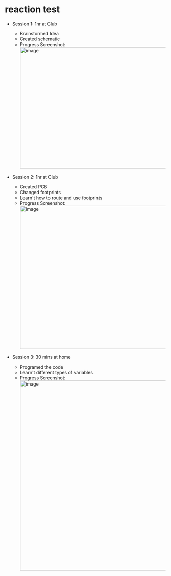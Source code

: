 # reaction test

- Session 1: 1hr at Club
    - Brainstormed Idea
    - Created schematic
    - Progress Screenshot:
      <img width="809" height="380" alt="image" src="https://github.com/user-attachments/assets/ca13ffa8-cb98-499d-8d8e-9cdb89241a9a" />

- Session 2: 1hr at Club
    - Created PCB
    - Changed footprints
    - Learn't how to route and use footprints
    - Progress Screenshot:
      <img width="676" height="447" alt="image" src="https://github.com/user-attachments/assets/7b5a057a-2a4d-4073-a524-e6e86c22363a" />

- Session 3: 30 mins at home
    - Programed the code
    - Learn't different types of variables
    - Progress Screenshot:
      <img width="1363" height="594" alt="image" src="https://github.com/user-attachments/assets/2928696a-7eae-42ed-8e8a-835e0663fafd" />
